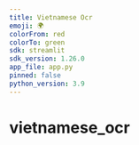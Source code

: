 ```yaml
---
title: Vietnamese Ocr
emoji: 🌍
colorFrom: red
colorTo: green
sdk: streamlit
sdk_version: 1.26.0
app_file: app.py
pinned: false
python_version: 3.9
---
```


# vietnamese_ocr